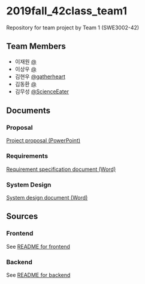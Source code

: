 # 2019fall_42class_team1
Repository for team project by Team 1 (SWE3002-42)

## Team Members
- 이재원 [@](https://github.com/)
- 이상우 [@](https://github.com/)
- 김현우 [@gatherheart](https://github.com/gatherheart)
- 김동환 [@](https://github.com/)
- 김무성 [@ScienceEater](https://github.com/scienceeater)

## Documents

### Proposal
[Project proposal (PowerPoint)](docs/Proposal.pptx)

### Requirements
[Requirement specification document (Word)](docs/)

### System Design
[System design document (Word)](docs/)

## Sources

### Frontend
See [README for frontend](src/Frontend/README.md)

### Backend
See [README for backend](src/Backend/README.md)

